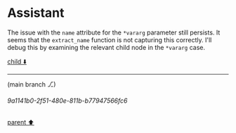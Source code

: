 # Assistant

The issue with the `name` attribute for the `*vararg` parameter still persists. It seems that the `extract_name` function is not capturing this correctly. I'll debug this by examining the relevant child node in the `*vararg` case.

[child ⬇️](#9a1141b0-2f51-480e-811b-b77947566fc6)

---

(main branch ⎇)
###### 9a1141b0-2f51-480e-811b-b77947566fc6
[parent ⬆️](#9feda7d9-7920-49ed-8042-7a5aefbe4ca7)
